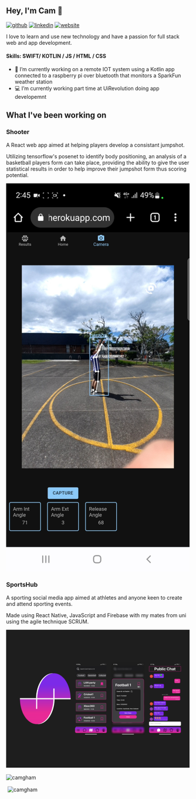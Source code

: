 ## Hey, I'm Cam 👋

[<img src='https://cdn.jsdelivr.net/npm/simple-icons@3.0.1/icons/github.svg' alt='github' height='40'>](https://github.com/CamGham)  [<img src='https://cdn.jsdelivr.net/npm/simple-icons@3.0.1/icons/linkedin.svg' alt='linkedin' height='40'>](https://www.linkedin.com/in/cameron-graham-611444241/)  [<img src='https://cdn.jsdelivr.net/npm/simple-icons@3.0.1/icons/icloud.svg' alt='website' height='40'>](https://camgham.github.io/)  


I love to learn and use new technology and have a passion for full stack web and app development.

#### Skills: SWIFT/ KOTLIN / JS / HTML / CSS

- 🌱 I’m currently working on a remote IOT system using a Kotlin app connected to a raspberry pi over bluetooth that monitors a SparkFun weather station
- 💻 I’m currently working part time at UiRevolution doing app developemnt

## What I've been working on
### Shooter
A React web app aimed at helping players develop a consistant jumpshot. 

Utilizing tensorflow's posenet to identify body positioning, an analysis of a basketball players form can take place, providing the ability to give the user statistical results in order to help improve their jumpshot form thus scoring potential.

<img src="https://github.com/CamGham/CamGham/blob/main/Shooter.jpg" width="500">

### SportsHub
A sporting social media app aimed at athletes and anyone keen to create and attend sporting events.

Made using React Native, JavaScript and Firebase with my mates from uni using the agile technique SCRUM.

<img src="https://github.com/CamGham/CamGham/blob/main/SportsHub.png" width="500">



<p><img align="center" src="https://github-readme-stats.vercel.app/api/top-langs?username=camgham&show_icons=true&theme=dark&locale=en&layout=compact" alt="camgham" /></p>

<p>&nbsp;<img align="center" src="https://github-readme-stats.vercel.app/api?username=camgham&show_icons=true&theme=dark&locale=en" alt="camgham" /></p>

